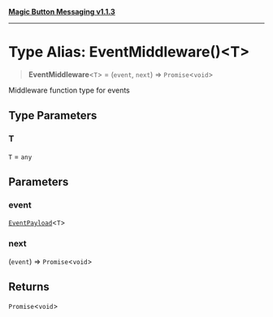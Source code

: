 [**Magic Button Messaging v1.1.3**](../README.md)

***

# Type Alias: EventMiddleware()\<T\>

> **EventMiddleware**\<`T`\> = (`event`, `next`) => `Promise`\<`void`\>

Middleware function type for events

## Type Parameters

### T

`T` = `any`

## Parameters

### event

[`EventPayload`](EventPayload.md)\<`T`\>

### next

(`event`) => `Promise`\<`void`\>

## Returns

`Promise`\<`void`\>
